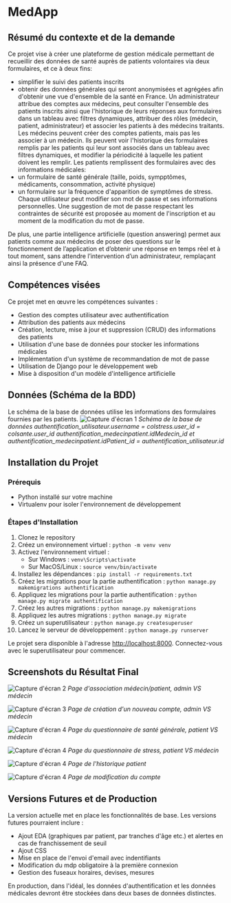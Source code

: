 # MedApp


## Résumé du contexte et de la demande

Ce projet vise à créer une plateforme de gestion médicale permettant de recueillir des données de santé auprès de patients volontaires via deux formulaires, et ce à deux fins:
- simplifier le suivi des patients inscrits
- obtenir des données générales qui seront anonymisées et agrégées afin d'obtenir une vue d'ensemble de la santé en France.
Un administrateur attribue des comptes aux médecins, peut consulter l'ensemble des patients inscrits ainsi que l'historique de leurs réponses aux formulaires dans un tableau avec filtres dynamiques, attribuer des rôles (médecin, patient, administrateur) et associer les patients à des médecins traitants.
Les médecins peuvent créer des comptes patients, mais pas les associer à un médecin. Ils peuvent voir l'historique des formulaires remplis par les patients qui leur sont associés dans un tableau avec filtres dynamiques, et modifier la périodicité à laquelle les patient doivent les remplir.
Les patients remplissent des formulaires avec des informations médicales:
- un formulaire de santé générale (taille, poids, sympptômes, médicaments, consommation, activité physique)
- un formulaire sur la fréquence d'apparition de symptômes de stress.
Chaque utilisateur peut modifier son mot de passe et ses informations personnelles. Une suggestion de mot de passe respectant les contraintes de sécurité est proposée au moment de l'inscription et au moment de la modification du mot de passe.

De plus, une partie intelligence artificielle (question answering) permet aux patients comme aux médecins de poser des questions sur le fonctionnement de l’application et d’obtenir une réponse en temps réel et à tout moment, sans attendre l’intervention d’un administrateur, remplaçant ainsi la présence d'une FAQ.

## Compétences visées

Ce projet met en œuvre les compétences suivantes :
- Gestion des comptes utilisateur avec authentification
- Attribution des patients aux médecins
- Création, lecture, mise à jour et suppression (CRUD) des informations des patients
- Utilisation d'une base de données pour stocker les informations médicales
- Implémentation d'un système de recommandation de mot de passe
- Utilisation de Django pour le développement web
- Mise à disposition d'un modèle d'intelligence artificielle

## Données (Schéma de la BDD)

Le schéma de la base de données utilise les informations des formulaires fournies par les patients.
![Capture d'écran 1](https://github.com/data-IA-2022/Doctolib-_-Maud/blob/main/img/schema_bdd.png)
*Schéma de la base de données*
*authentification_utilisateur.username = colstress.user_id = colsante.user_id*
*authentification_medecinpatient.idMedecin_id et authentification_medecinpatient.idPatient_id = authentification_utilisateur.id*

## Installation du Projet

### Prérequis
- Python installé sur votre machine
- Virtualenv pour isoler l'environnement de développement

### Étapes d'Installation
1. Clonez le repository
2. Créez un environnement virtuel : `python -m venv venv`
3. Activez l'environnement virtuel :
    - Sur Windows : `venv\Scripts\activate`
    - Sur MacOS/Linux : `source venv/bin/activate`
4. Installez les dépendances : `pip install -r requirements.txt`
5. Créez les migrations pour la partie authentification : `python manage.py makemigrations authentification`
6. Appliquez les migrations pour la partie authentification : `python manage.py migrate authentification`
7. Créez les autres migrations : `python manage.py makemigrations`
6. Appliquez les autres migrations : `python manage.py migrate`
8. Créez un superutilisateur : `python manage.py createsuperuser`
9. Lancez le serveur de développement : `python manage.py runserver`

Le projet sera disponible à l'adresse [http://localhost:8000](http://localhost:8000). Connectez-vous avec le superutilisateur pour commencer.

## Screenshots du Résultat Final

![Capture d'écran 2](https://github.com/data-IA-2022/Doctolib-_-Maud/blob/main/img/association.png)
*Page d'association médecin/patient, admin VS médecin*

![Capture d'écran 3](https://github.com/data-IA-2022/Doctolib-_-Maud/blob/main/img/nouveau_compte.png)
*Page de création d'un nouveau compte, admin VS médecin*

![Capture d'écran 4](https://github.com/data-IA-2022/Doctolib-_-Maud/blob/main/img/sante_generale.png)
*Page du questionnaire de santé générale, patient VS médecin*

![Capture d'écran 4](https://github.com/data-IA-2022/Doctolib-_-Maud/blob/main/img/stress.png)
*Page du questionnaire de stress, patient VS médecin*

![Capture d'écran 4](https://github.com/data-IA-2022/Doctolib-_-Maud/blob/main/img/historique.png)
*Page de l'historique patient*

![Capture d'écran 4](https://github.com/data-IA-2022/Doctolib-_-Maud/blob/main/img/mon_compte.png)
*Page de modification du compte*


## Versions Futures et de Production

La version actuelle met en place les fonctionnalités de base. Les versions futures pourraient inclure :
- Ajout EDA (graphiques par patient, par tranches d'âge etc.) et alertes en cas de franchissement de seuil
- Ajout CSS
- Mise en place de l'envoi d'email avec indentifiants
- Modification du mdp obligatoire à la première connexion
- Gestion des fuseaux horaires, devises, mesures

En production, dans l'idéal, les données d'authentification et les données médicales devront être stockées dans deux bases de données distinctes.
